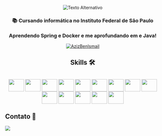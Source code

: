 <p align="center">
  <img src="https://imgur.com/pp6KbPW.gif" alt="Texto Alternativo">
</p>


<h3 align="center">📚 Cursando informática no Instituto Federal de São Paulo</h3> 
<h3 align="center">Aprendendo Spring e Docker e me aprofundando em e Java!
<br></h3>

<div align="center">
  <a href="https://github.com/JoaoAHaupt">
    <p><img align="center" src="https://github-readme-streak-stats.herokuapp.com/?user=JoaoAHaupt&&theme=algolia" alt="AzizBenIsmail" /></p>
  </a>
  <h2>Skills 🛠</h2> 
<div style="display: inline_block"><br>
<img align="center" height="40" width="50" src="https://cdn.jsdelivr.net/gh/devicons/devicon/icons/git/git-original.svg" />
<img align="center" height="40" width="50" src="https://cdn.jsdelivr.net/gh/devicons/devicon/icons/html5/html5-original-wordmark.svg" />
<img align="center" height="40" width="50" src="https://cdn.jsdelivr.net/gh/devicons/devicon/icons/javascript/javascript-original.svg" />
<img align="center" height="40" width="50" src="https://cdn.jsdelivr.net/gh/devicons/devicon@latest/icons/python/python-plain.svg" />
<img align="center" height="40" width="50" src="https://cdn.jsdelivr.net/gh/devicons/devicon/icons/spring/spring-original.svg" />
<img align="center" height="40" width="50" src="https://cdn.jsdelivr.net/gh/devicons/devicon@latest/icons/mongodb/mongodb-original.svg" />
<img align="center" height="40" width="50" src="https://cdn.jsdelivr.net/gh/devicons/devicon/icons/react/react-original.svg" />
<img align="center" height="40" width="50" src="https://cdn.jsdelivr.net/gh/devicons/devicon@latest/icons/sqlite/sqlite-original.svg" />
<img align="center" height="40" width="50" src="https://cdn.jsdelivr.net/gh/devicons/devicon/icons/css3/css3-original-wordmark.svg" />
<img align="center" height="40" width="50" src="https://cdn.jsdelivr.net/gh/devicons/devicon/icons/c/c-original.svg" />
<img align="center" height="40" width="50" src="https://cdn.jsdelivr.net/gh/devicons/devicon/icons/java/java-original.svg" />
<img align="center" height="40" width="50" src="https://cdn.jsdelivr.net/gh/devicons/devicon/icons/mysql/mysql-original-wordmark.svg" />
<img align="center" height="40" width="50" src="https://cdn.jsdelivr.net/gh/devicons/devicon@latest/icons/mariadb/mariadb-original-wordmark.svg" />
<img align="center" height="40" width="50" src="https://cdn.jsdelivr.net/gh/devicons/devicon@latest/icons/markdown/markdown-original.svg" />

</div>

</div>







## Contato 📱
  <a href = "mailto:joao.haupt.profissional@gmail.com"><img src="https://img.shields.io/badge/-Gmail-%23333?style=for-the-badge&logo=gmail" target="_blank"></a>





